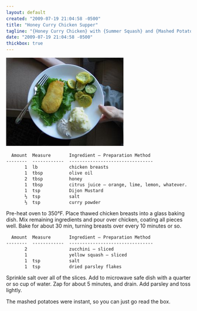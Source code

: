 ```yaml
---
layout: default
created: "2009-07-19 21:04:58 -0500"
title: "Honey Curry Chicken Supper"
tagline: "{Honey Curry Chicken} with {Summer Squash} and {Mashed Potatoes}"
date: "2009-07-19 21:04:58 -0500"
thickbox: true
---
```



<a href="/images/honeycurrychicken.jpg" class="thickbox"><img src="/images/honeycurrychicken_tn.jpg"/></a>


	  Amount  Measure       Ingredient — Preparation Method
	--------  ------------  --------------------------------
	       1  lb            chicken breasts
	       1  tbsp          olive oil
	       2  tbsp          honey
	       1  tbsp          citrus juice — orange, lime, lemon, whatever.
	       1  tsp           Dijon Mustard
	       ⅓  tsp           salt
	       ⅓  tsp           curry powder

Pre-heat oven to 350°F.  Place thawed chicken breasts into a glass baking dish.  Mix remaining ingredients and pour over chicken, coating all pieces well.  Bake for about 30 min, turning breasts over every 10 minutes or so.


	  Amount  Measure       Ingredient — Preparation Method
	--------  ------------  --------------------------------
	       2                zucchini — sliced
	       1                yellow squash — sliced
	       1  tsp           salt
	       1  tsp           dried parsley flakes

Sprinkle salt over all of the slices.  Add to microwave safe dish with a quarter or so cup of water.  Zap for about 5 minutes, and drain.  Add parsley and toss lightly.



The mashed potatoes were instant, so you can just go read the box.


